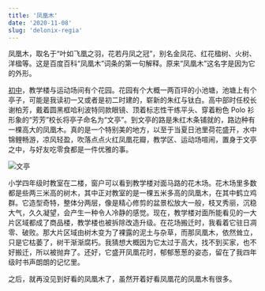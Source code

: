 ```yaml
---
title: '凤凰木'
date: '2020-11-08'
slug: 'delonix-regia'
---
```


凤凰木，取名于“叶如飞凰之羽，花若丹凤之冠”，别名金凤花、红花楹树、火树、洋楹等。这是百度百科“凤凰木”词条的第一句解释。原来“凤凰木”这名字是因为它的外形。

[初中](http://zsdsgz.com/)，教学楼与运动场间有个花园。花园有个大概一两百坪的小池塘，池塘上有个亭子，可能是我读初一又或者是初二时建的，崭新的朱红与钛白。高中部时任校长谢柏芳，戴着圆黑框哈利波特同款眼镜、顶着标志性干练平头、穿着粉色 Polo 衫形象的“芳芳”校长将亭子命名为“文亭”。到文亭的路是朱红木条铺就的，路边种有一棵高大的凤凰木。真的是一个特别美的地方，以至于当夏日池里荷花盛开，水中锦鲤畅游，凉风轻盈，吹落点点火红凤凰花瓣，教学区、运动场喧闹，置身于文亭之中，与好友吃零食都是一件优雅的事。

![文亭](https://cdn.jsdelivr.net/gh/zsdycs/lipk.org/static/images/2020-11-08-Delonix-regia.jpg)

小学四年级时教室在二楼，窗户可以看到教学楼对面马路的花木场。花木场里多数都是些两三米高的树木，其中正对教室的是一棵五米多高的凤凰木，在其中鹤立鸡群。它造型奇特，整体分两层，像是精心修剪的盆景松放大一般，枝叉秀丽，沉稳大气，久久凝望，会产生一种令人冷静的感觉。现在，教学楼对面所能看见的一大片区域都成了商品楼，教学楼也被拆除改造升级。在花场搬迁时，我看着它驻日凋零、破败。那大片区域由树木变为了裸露的泥土与杂草，而那凤凰木，依然耸立，只是它枯萎了，树干渐渐腐朽。我猜想大概因为它太过于高大，找不到买家，也不好搬迁，所以被抛弃了。还好，它盛开凤凰花时，郁郁葱葱的姿态，留在了我四年级时书声朗朗的记忆里。

之后，就再没见到好看的凤凰木了，虽然开着好看凤凰花的凤凰木有很多。
